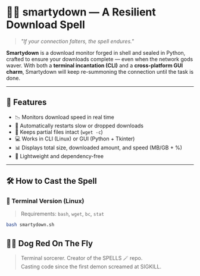# 🧙‍♂️ smartydown — A Resilient Download Spell

> *"If your connection falters, the spell endures."*

**Smartydown** is a download monitor forged in shell and sealed in Python, crafted to ensure your downloads complete — even when the network gods waver. With both a **terminal incantation (CLI)** and a **cross-platform GUI charm**, Smartydown will keep re-summoning the connection until the task is done.

---

## 🔮 Features

- 📉 Monitors download speed in real time
- 🧾 Automatically restarts slow or dropped downloads
- 💾 Keeps partial files intact (`wget -c`)
- 💻 Works in CLI (Linux) or GUI (Python + Tkinter)
- 📊 Displays total size, downloaded amount, and speed (MB/GB + %)
- 🧙 Lightweight and dependency-free

---

## 🛠️ How to Cast the Spell

### 📜 Terminal Version (Linux)

> Requirements: `bash`, `wget`, `bc`, `stat`

```bash
bash smartydown.sh
```



## 🧙‍♂️ Dog Red On The Fly  
> Terminal sorcerer. Creator of the SPELLS 🪄 repo.  
> Casting code since the first demon screamed at SIGKILL.
